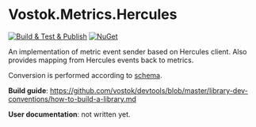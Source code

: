 # Vostok.Metrics.Hercules

[![Build & Test & Publish](https://github.com/vostok/metrics.hercules/actions/workflows/ci.yml/badge.svg)](https://github.com/vostok/metrics.hercules/actions/workflows/ci.yml)
[![NuGet](https://img.shields.io/nuget/v/Vostok.Metrics.Hercules.svg)](https://www.nuget.org/packages/Vostok.Metrics.Hercules)

An implementation of metric event sender based on Hercules client. Also provides mapping from Hercules events back to metrics.

Conversion is performed according to [schema](https://github.com/vostok/hercules/blob/master/doc/event-schema/metric-event-schema.md).

**Build guide**: https://github.com/vostok/devtools/blob/master/library-dev-conventions/how-to-build-a-library.md

**User documentation**: not written yet.
